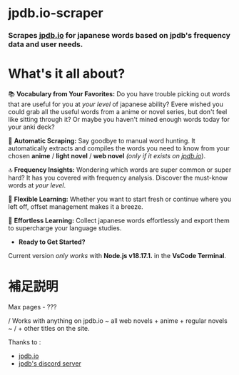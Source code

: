 # jpdb.io-scraper
### Scrapes [jpdb.io](https://jpdb.io/) for japanese words based on **jpdb's frequency data** and user needs.

# What's it all about?

📚 **Vocabulary from Your Favorites:** Do you have trouble picking out words that are useful for you at _your level_ of japanese ability? Evere wished you could grab all the useful words from a anime or novel series, but don't feel like sitting through it? Or maybe you haven't mined enough words today for your anki deck?

🤖 **Automatic Scraping:** Say goodbye to manual word hunting. It automatically extracts and compiles the words you need to know from your chosen **anime** / **light novel** / **web novel** _(only if it exists on [jpdb.io](https://jpdb.io/)_).

🔝 **Frequency Insights:** Wondering which words are super common or super hard? It has you covered with frequency analysis. Discover the must-know words at _your level_.

📜 **Flexible Learning:** Whether you want to start fresh or continue where you left off, offset management makes it a breeze.

🧠 **Effortless Learning:** Collect japanese words effortlessly and export them to supercharge your language studies.

- **Ready to Get Started?**

Current version _only works_ with **Node.js v18.17.1.**  in the **VsCode Terminal**.

# 補足説明 
Max pages - ???

/ Works with anything on jpdb.io ~ all web novels + anime + regular novels ~ 
/ + other titles on the site.

Thanks to : 
- [jpdb.io](https://jpdb.io/) 
- [jpdb's discord server](https://discord.com/invite/jWwVD7D2sZ)

